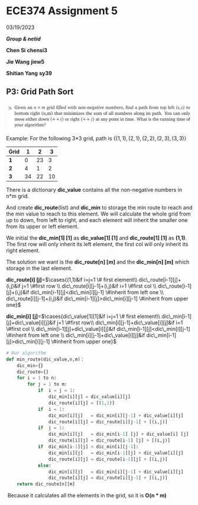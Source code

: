 # ECE374 Assignment 5

03/19/2023

***Group & netid***

**Chen Si**  	**chensi3**

**Jie Wang** 		**jiew5**

**Shitian Yang** 	**sy39**

## P3: Grid Path Sort

![image-20230318201917474](ECE374_Assignment_5_P3.assets/image-20230318201917474.png)

Example: For the following 3*3 grid, path is $\{(1,1),(2,1),(2,2),(2,3),(3,3)\}$

| Grid  | 1    | 2    | 3    |
| ----- | ---- | ---- | ---- |
| **1** | 0    | 23   | 3    |
| **2** | 4    | 1    | 2    |
| **3** | 34   | 22   | 10   |



There is a dictionary **dic_value** contains all the non-negative numbers in n*m grid. 

And create **dic_route**(list) and **dic_min** to storage the min route to reach and the min value to reach to this element. We will calculate the whole grid from up to down, from left to right, and each element will inherit the smaller one from its upper or left element. 

We initial the **dic_min[1] [1]** as **dic_value[1] [1]** and **dic_route[1] [1]** as **(1,1)**. The first row will only inherit its left element, the first col will only inherit its right element. 

The solution we want is the **dic_route[n] [m]** and the **dic_min[n] [m]** which storage in the last element.

**dic_route[i] [j]**=$\cases{(1,1)&if i=j=1 \# first element\\ dic\_route[i-1][j]+(i,j)&if j=1 \#first row \\ dic\_route[i][j-1]+(i,j)&if i=1 \#first col \\  dic\_route[i-1][j]+(i,j)&if dic\_min[i-1][j]<dic\_min[i][j-1] \#inherit from left one \\  dic\_route[i][j-1]+(i,j)&if dic\_min[i-1][j]>dic\_min[i][j-1] \#inherit from upper one}$ 

**dic_min[i] [j]**=$\cases{dic\_value[1][1]&if i=j=1 \# first element\\ dic\_min[i-1][j]+dic\_value[i][j]&if j=1 \#first row\\ dic\_min[i][j-1]+dic\_value[i][j]&if i=1 \#first col \\  dic\_min[i-1][j]+dic\_value[i][j]&if dic\_min[i-1][j]<dic\_min[i][j-1] \#inherit from left one \\  dic\_min[i][j-1]+dic\_value[i][j]&if dic\_min[i-1][j]>dic\_min[i][j-1] \#inherit from upper one}$ 

```python
# Our algorithm
def min_route(dic_value,n,m)：
	dic_min={}
	dic_route={}
	for i = 1 to n:
		for j = 1 to m:
			if  i = j = 1:
				dic_min[i][j] = dic_value[i][j]
				dic_route[i][j] = [(1,1)]
			if  i = 1:
				dic_min[i][j]   = dic_min[i][j-1] + dic_value[i][j]
				dic_route[i][j] = dic_route[i][j-1] + [(i,j)]	
			if  j = 1:
				dic_min[i][j]   = dic_min[i-1] [j] + dic_value[i] [j]
				dic_route[i][j] = dic_route[i-1] [j] + [(i,j)]	
			if  dic_min[i-1][j] < dic_min[i][j-1]:
				dic_min[i][j]   = dic_min[i-1][j] + dic_value[i][j]
				dic_route[i][j] = dic_route[i-1][j] + [(i,j)]	
			else:
				dic_min[i][j]   = dic_min[i][j-1] + dic_value[i][j]
				dic_route[i][j] = dic_route[i][j-1] + [(i,j)]	
	return dic_route[n][m]
```



​	Because it calculates all the elements in the grid, so it is **O(n * m)**

